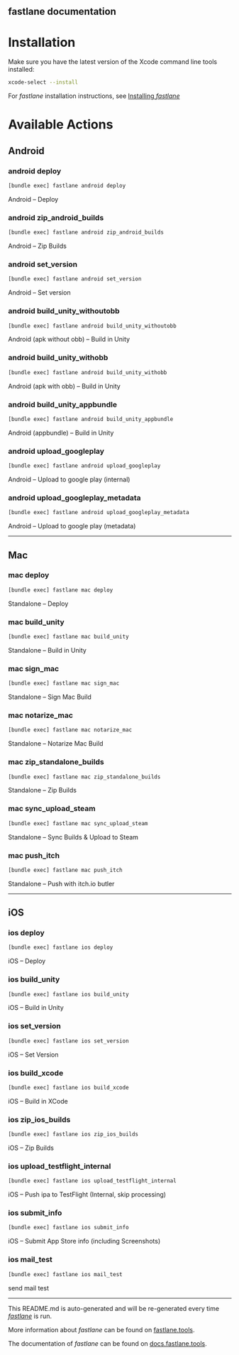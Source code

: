 fastlane documentation
----

# Installation

Make sure you have the latest version of the Xcode command line tools installed:

```sh
xcode-select --install
```

For _fastlane_ installation instructions, see [Installing _fastlane_](https://docs.fastlane.tools/#installing-fastlane)

# Available Actions

## Android

### android deploy

```sh
[bundle exec] fastlane android deploy
```

Android – Deploy

### android zip_android_builds

```sh
[bundle exec] fastlane android zip_android_builds
```

Android – Zip Builds

### android set_version

```sh
[bundle exec] fastlane android set_version
```

Android – Set version

### android build_unity_withoutobb

```sh
[bundle exec] fastlane android build_unity_withoutobb
```

Android (apk without obb) – Build in Unity

### android build_unity_withobb

```sh
[bundle exec] fastlane android build_unity_withobb
```

Android (apk with obb) – Build in Unity

### android build_unity_appbundle

```sh
[bundle exec] fastlane android build_unity_appbundle
```

Android (appbundle) – Build in Unity

### android upload_googleplay

```sh
[bundle exec] fastlane android upload_googleplay
```

Android – Upload to google play (internal)

### android upload_googleplay_metadata

```sh
[bundle exec] fastlane android upload_googleplay_metadata
```

Android – Upload to google play (metadata)

----


## Mac

### mac deploy

```sh
[bundle exec] fastlane mac deploy
```

Standalone – Deploy

### mac build_unity

```sh
[bundle exec] fastlane mac build_unity
```

Standalone – Build in Unity

### mac sign_mac

```sh
[bundle exec] fastlane mac sign_mac
```

Standalone – Sign Mac Build

### mac notarize_mac

```sh
[bundle exec] fastlane mac notarize_mac
```

Standalone – Notarize Mac Build

### mac zip_standalone_builds

```sh
[bundle exec] fastlane mac zip_standalone_builds
```

Standalone – Zip Builds

### mac sync_upload_steam

```sh
[bundle exec] fastlane mac sync_upload_steam
```

Standalone – Sync Builds & Upload to Steam

### mac push_itch

```sh
[bundle exec] fastlane mac push_itch
```

Standalone – Push with itch.io butler

----


## iOS

### ios deploy

```sh
[bundle exec] fastlane ios deploy
```

iOS – Deploy

### ios build_unity

```sh
[bundle exec] fastlane ios build_unity
```

iOS – Build in Unity

### ios set_version

```sh
[bundle exec] fastlane ios set_version
```

iOS – Set Version

### ios build_xcode

```sh
[bundle exec] fastlane ios build_xcode
```

iOS – Build in XCode

### ios zip_ios_builds

```sh
[bundle exec] fastlane ios zip_ios_builds
```

iOS – Zip Builds

### ios upload_testflight_internal

```sh
[bundle exec] fastlane ios upload_testflight_internal
```

iOS – Push ipa to TestFlight (Internal, skip processing)

### ios submit_info

```sh
[bundle exec] fastlane ios submit_info
```

iOS – Submit App Store info (including Screenshots)

### ios mail_test

```sh
[bundle exec] fastlane ios mail_test
```

send mail test

----

This README.md is auto-generated and will be re-generated every time [_fastlane_](https://fastlane.tools) is run.

More information about _fastlane_ can be found on [fastlane.tools](https://fastlane.tools).

The documentation of _fastlane_ can be found on [docs.fastlane.tools](https://docs.fastlane.tools).
